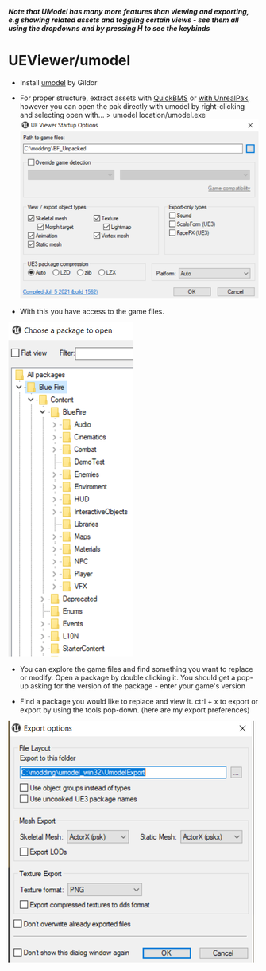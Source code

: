 ***Note that UModel has many more features than viewing and exporting, e.g showing related assets and toggling certain views - see them all using the dropdowns and by pressing H to see the keybinds***

# UEViewer/umodel

- Install [umodel](https://www.gildor.org/en/projects/umodel) by Gildor

- For proper structure, extract assets with [QuickBMS](QuickBMS.md) or [with UnrealPak](UnrealPak.md), however you can open the pak directly with umodel by right-clicking and selecting open with... > umodel location/umodel.exe
![](../../images/umodel.png)

- With this you have access to the game files.

![](../../images/umodel2.png)

- You can explore the game files and find something you want to replace or modify. Open a package by double clicking it. You should get a pop-up asking for the version of the package - enter your game's version

- Find a package you would like to replace and view it. ctrl + x to export or export by using the tools pop-down. (here are my export preferences)

![](../../images/umodel3.png)